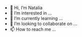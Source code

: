 - 👋 Hi, I’m Natalia
- 👀 I’m interested in ...
- 🌱 I’m currently learning ...
- 💞️ I’m looking to collaborate on ...
- 📫 How to reach me ...

<!---
thescorchingsun/thescorchingsun is a ✨ special ✨ repository because its `README.md` (this file) appears on your GitHub profile.
You can click the Preview link to take a look at your changes.
--->
